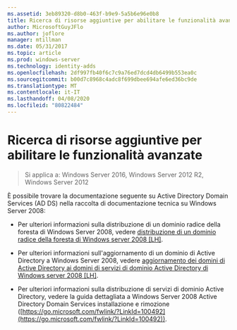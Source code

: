 ```yaml
---
ms.assetid: 3eb89320-d8b0-463f-b9e9-5a5b6e96e0b8
title: Ricerca di risorse aggiuntive per abilitare le funzionalità avanzate
author: MicrosoftGuyJFlo
ms.author: joflore
manager: mtillman
ms.date: 05/31/2017
ms.topic: article
ms.prod: windows-server
ms.technology: identity-adds
ms.openlocfilehash: 2df997fb40f6c7c9a76ed7dcd4db6499b553ea0c
ms.sourcegitcommit: b00d7c8968c4adc8f699dbee694afe6ed36bc9de
ms.translationtype: MT
ms.contentlocale: it-IT
ms.lasthandoff: 04/08/2020
ms.locfileid: "80822484"
---
```

# <a name="finding-additional-resources-for-enabling-advanced-features"></a>Ricerca di risorse aggiuntive per abilitare le funzionalità avanzate

>Si applica a: Windows Server 2016, Windows Server 2012 R2, Windows Server 2012

È possibile trovare la documentazione seguente su Active Directory Domain Services (AD DS) nella raccolta di documentazione tecnica su Windows Server 2008:  
  
-   Per ulteriori informazioni sulla distribuzione di un dominio radice della foresta di Windows Server 2008, vedere [distribuzione di un dominio radice della foresta di Windows server 2008 \[LH\]](assetId:///92406e8d-dc1c-4740-a00a-2c4032896dd1).  
  
-   Per ulteriori informazioni sull'aggiornamento di un dominio di Active Directory a Windows Server 2008, vedere [aggiornamento dei domini di Active Directory ai domini di servizi di dominio Active Directory di Windows server 2008 \[LH\]](assetId:///9c91be5f-df14-40b2-b176-2b1852a51e61).  
  
-   Per ulteriori informazioni sulla distribuzione di servizi di dominio Active Directory, vedere la guida dettagliata a Windows Server 2008 Active Directory Domain Services installazione e rimozione ([https://go.microsoft.com/fwlink/?LinkId=100492](https://go.microsoft.com/fwlink/?LinkId=100492)).  
  


